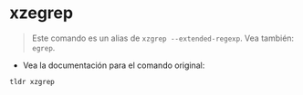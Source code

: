 # xzegrep

> Este comando es un alias de `xzgrep --extended-regexp`.
> Vea también: `egrep`.

- Vea la documentación para el comando original:

`tldr xzgrep`
